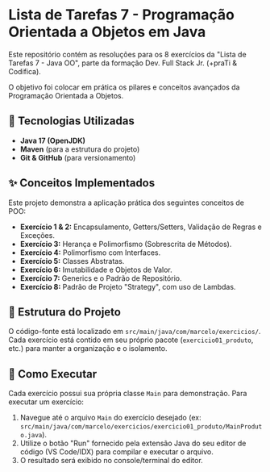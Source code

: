 # Lista de Tarefas 7 - Programação Orientada a Objetos em Java

Este repositório contém as resoluções para os 8 exercícios da "Lista de Tarefas 7 - Java OO", parte da formação Dev. Full Stack Jr. (+praTi & Codifica).

O objetivo foi colocar em prática os pilares e conceitos avançados da Programação Orientada a Objetos.

## 🚀 Tecnologias Utilizadas
* **Java 17 (OpenJDK)**
* **Maven** (para a estrutura do projeto)
* **Git & GitHub** (para versionamento)

## ✨ Conceitos Implementados

Este projeto demonstra a aplicação prática dos seguintes conceitos de POO:

* **Exercício 1 & 2:** Encapsulamento, Getters/Setters, Validação de Regras e Exceções.
* **Exercício 3:** Herança e Polimorfismo (Sobrescrita de Métodos).
* **Exercício 4:** Polimorfismo com Interfaces.
* **Exercício 5:** Classes Abstratas.
* **Exercício 6:** Imutabilidade e Objetos de Valor.
* **Exercício 7:** Generics e o Padrão de Repositório.
* **Exercício 8:** Padrão de Projeto "Strategy", com uso de Lambdas.

## 📂 Estrutura do Projeto

O código-fonte está localizado em `src/main/java/com/marcelo/exercicios/`. Cada exercício está contido em seu próprio pacote (`exercicio01_produto`, etc.) para manter a organização e o isolamento.

## 🏃 Como Executar

Cada exercício possui sua própria classe `Main` para demonstração. Para executar um exercício:
1.  Navegue até o arquivo `Main` do exercício desejado (ex: `src/main/java/com/marcelo/exercicios/exercicio01_produto/MainProduto.java`).
2.  Utilize o botão "Run" fornecido pela extensão Java do seu editor de código (VS Code/IDX) para compilar e executar o arquivo.
3.  O resultado será exibido no console/terminal do editor.